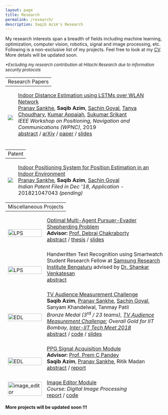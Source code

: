 ```yaml
---
layout: page
title: Research
permalink: /research/
description: Saqib Azim's Research
---
```


My research interests span a breadth of fields including machine learning, optimization, computer vision, robotics, signal and image processing, etc. Following is a non-exclusive list of my projects. Feel free to look at my [CV]({{site.url}}/assets/CV/CV_short.pdf). More details will be updated soon.
<br><span class="brHeight"></span>
<p style="font-style: italic; font-size: small;">*Excluding my research contribution at Hitachi Research due to information security protocols</p>


<script type="text/javascript">
	function toggleblock(blockId) {
	    var block = document.getElementById(blockId);
	    if (block.style.display == 'none') {
	        block.style.display = 'block' ;
	    } else {
	        block.style.display = 'none' ;
	    }
	}
</script>

<table width="100%" align="center" border="0" cellspacing="0">
<tbody>
	<tr>
		<td>
			<heading>Research Papers</heading>
		</td>
	</tr>
</tbody>
</table>

<table style="width:100%;border:0px;border-spacing:0px;border-collapse:separate;margin-right:auto;margin-left:auto;margin-bottom:15px">
<tbody>
	<tr>
		<td class="projectWallpaper">
			<div>
				<img src='{{ site.url }}/assets/images/lps.PNG'>
			</div>
		</td>
		<td class="projectBody">
			<a href="https://arxiv.org/abs/2003.13991"><papertitle>Indoor Distance Estimation using LSTMs over WLAN Network</papertitle></a>
			<br><span class="brHeight"></span>
			<div class="authorDetails">
				<a href="https://sabsathai.github.io/">Pranav Sankhe</a>, <strong>Saqib Azim</strong>, <a href="https://saching007.github.io/">Sachin Goyal</a>, <a href="https://www.linkedin.com/in/tanya-choudhary-772660133/">Tanya Choudhary</a>, <a href="https://www.ee.iitb.ac.in/~akumar/">Kumar Appaiah</a>, <a href="https://www.sc.iitb.ac.in/~srikant/dokuwiki/doku.php/home">Sukumar Srikant</a>
				<br>
				<em>IEEE Workshop on Positioning, Navigation and Communications (WPNC)</em>, 2019
				<br><span class="brHeight"></span>
				<a href="javascript:toggleblock('lps_abs')">abstract</a> / <a href="https://arxiv.org/abs/2003.13991">arXiv</a> / <a href="https://ieeexplore.ieee.org/document/8970257">paper</a> / <a href="{{site.url}}/assets/pubs/HAIC2020_slides.pdf">slides</a><br>
				<br><span class="brHeight"></span>
				<p id="lps_abs" style="font-style:italic; display:none;">The Global Navigation Satellite Systems (GNSS) like GPS suffer from accuracy degradation and are almost unavailable in indoor environments. Indoor positioning systems (IPS) based on WiFi signals have been gaining popularity. However, owing to the strong spatial and temporal variations of wireless communication channels in the indoor environment, the achieved accuracy of existing IPS is around several tens of centimeters. We present the detailed design and implementation of a self-adaptive WiFi-based indoor distance estimation system using LSTMs. The system is novel in its method of estimating with high accuracy the distance of an object by overcoming possible causes of channel variations and is self-adaptive to the changing environmental and surrounding conditions. The proposed design has been developed and physically realized over a WiFi network consisting of ESP8266 (NodeMCU) devices. The experiments were conducted in a real indoor environment while changing the surroundings in order to establish the adaptability of the system. We compare different architectures for this task based on LSTMs, CNNs, and fully connected networks (FCNs). We show that the LSTM based model performs better among all the above-mentioned architectures by achieving an accuracy of 5.85 cm with a confidence interval of 93% on the scale of (8.46 m × 6.98 m). To the best of our knowledge, the proposed method outperforms other methods reported in the literature by a significant margin</p>
			</div>
		</td>
	</tr>
</tbody>
</table>

<table width="100%" align="center" border="0" cellspacing="0">
<tbody>
	<tr>
		<td>
			<heading>Patent</heading>
		</td>
	</tr>
</tbody>
</table>

<table style="width:100%;border:0px;border-spacing:0px;border-collapse:separate;margin-right:auto;margin-left:auto;margin-bottom:15px">
<tbody>
	<tr>
	<td class="projectWallpaper">
		<div>
			<img src='{{ site.url }}/assets/images/lps.PNG'>
		</div>
		<script type="text/javascript">
			function inerf_start() {
				document.getElementById('inerf_image').style.opacity = "1";
			}
			function inerf_stop() {
				document.getElementById('inerf_image').style.opacity = "0";
			}
			inerf_stop()
		</script>
	</td>
	<td class="projectBody">
		<a href="https://arxiv.org/abs/2003.13991"><papertitle>Indoor Positioning System for Position Estimation in an Indoor Environment</papertitle></a>
		<br><span class="brHeight"></span>
		<div class="authorDetails">
			<a href="https://sabsathai.github.io/">Pranav Sankhe</a>, <strong>Saqib Azim</strong>, <a href="https://saching007.github.io/">Sachin Goyal</a><br>
			<em>Indian Patent Filed in Dec '18, Application - </em>201821047043 <em>(pending)</em>
		</div>
	</td>
	</tr>
</tbody>
</table>

<table width="100%" align="center" border="0" cellspacing="0">
<tbody>
	<tr>
		<td>
			<heading>Miscellaneous Projects</heading>
		</td>
	</tr>
</tbody>
</table>

<table style="width:100%;border:0px;border-spacing:0px;border-collapse:separate;margin-right:auto;margin-left:auto;margin-bottom:15px">
<tbody>
	<tr>
		<td class="projectWallpaper">
			<a href="{{site.url}}/assets/pubs/btp_thesis.pdf" target="_blank"><img src='{{ site.url }}/assets/images/btp_wallpaper.png' alt="LPS" width="100%"></a>
			<script type="text/javascript">
				function inerf_start() {
					document.getElementById('inerf_image').style.opacity = "1";
				}
				function inerf_stop() {
					document.getElementById('inerf_image').style.opacity = "0";
				}
				inerf_stop()
			</script>
		</td>
		<td class="projectBody">
			<a href="{{site.url}}/assets/pubs/btp_thesis.pdf"><papertitle>Optimal Multi-Agent Pursuer-Evader Shepherding Problem</papertitle></a>
			<br><span class="brHeight"></span>
			<div class="authorDetails">
				<strong>Advisor: </strong><a href="https://www.ee.iitb.ac.in/wiki/faculty/dc">Prof. Debraj Chakraborty</a>
				<br><span class="brHeight"></span>
				<a href="javascript:toggleblock('btp_thesis_abs')">abstract</a> / <a href="{{site.url}}/assets/pubs/btp_thesis.pdf">thesis</a> / <a href="{{site.url}}/assets/pubs/btp_presentation.pdf">slides</a><br>
				<br><span class="brHeight"></span>
				<p id="btp_thesis_abs" style="font-style:italic; display:none;">In this report, we proposed an interaction rule between an evader and a pursuer and our objective was to try to find an optimal feedback control for the pursuer to drive the evaders to destination. With this regard, we first formulated our problem as a constrained optimization problem and solved using global search algorithm available in global optimization toolbox of matlab. The result from these experiments were then used to predict a feedback control algorithm but unfortunately this could not be made possible. Then we shifted from predicting ourselves to let the machine learn from the data and predict the trajectory for us. We used LSTM-based model with fully connected layers and posed the problem as a regression task to produce pursuer next position given current and past trajectory information of all the agents. The experimental results from the optimization task was used as dataset for this approach. After training, the trajectories were estimated iteratively for numerous initial conditions but we could not get the desired result. This approach requires modifications in order for it to work.</p>
			</div>
		</td>
	</tr>
	<tr>
		<td class="projectWallpaper">
			<!-- <a href="{{site.url}}/assets/pubs/btp_thesis.pdf" target="_blank"> --><img src='{{ site.url }}/assets/images/handwriting_recog_wallpaper.png' alt="LPS" width="100%"><!-- </a> -->
			<script type="text/javascript">
				function inerf_start() {
					document.getElementById('inerf_image').style.opacity = "1";
				}
				function inerf_stop() {
					document.getElementById('inerf_image').style.opacity = "0";
				}
				inerf_stop()
			</script>
		</td>
		<td class="projectBody">
			<!-- <a href="{{site.url}}/assets/pubs/btp_thesis.pdf"> --><papertitle>Handwritten Text Recognition using Smartwatch</papertitle><!-- </a> -->
			<br><span class="brHeight"></span>
			<div class="authorDetails">
				Student Research Fellow at <a href="https://research.samsung.com/sri-b">Samsung Research Institute Bengaluru</a> advised by <a href="https://www.linkedin.com/in/shankar-venkatesan-7a849258/">Dr. Shankar Venkatesan</a><br>
				<span class="brHeight"></span>
				<a href="javascript:toggleblock('hand_text_recog_abs')">abstract</a><br>
				<br><span class="brHeight"></span>
				<p id="hand_text_recog_abs" style="font-style:italic; display:none;">Prototyped a handwritten text recognizer by estimating wrist movements using smartwatch IMU sensors· Employed learned frequency filters followed by adaptive thresholding to improve raw signal SNR· Learned the relationship between hand movements (IMU signals) and character pattern using an SVM classifier (detecting valid IMU signal segments), and an LSTM (for character recognition)· Trained the end-to-end system on a custom-created dataset and achieved 87% recognition accuracy</p>
			</div>
		</td>
	</tr>
	<tr>
		<td class="projectWallpaper">
			<div>
				<img src='{{ site.url }}/assets/images/barc_interiit_wallpaper.png' alt="EDL" width="100%">
			</div>
			<script type="text/javascript">
				function inerf_start() {
					document.getElementById('inerf_image').style.opacity = "1";
				}
				function inerf_stop() {
					document.getElementById('inerf_image').style.opacity = "0";
				}
				inerf_stop()
			</script>
		</td>
		<td class="projectBody">
			<a href="{{ site.url }}/assets/pubs/barc_interiit_presentation.pdf"><papertitle>TV Audience Measurement Challenge</papertitle></a>
			<br><span class="brHeight"></span>
			<div class="authorDetails">
				<strong>Saqib Azim</strong>, <a href="https://sabsathai.github.io/">Pranav Sankhe</a>, <a href="https://saching007.github.io/">Sachin Goyal</a>, Sanyam Khandelwal, Tanmay Patil<br>
				<em>Bronze Medal (3<sup>rd</sup> / 23 teams), <a href="https://saqib1707.github.io/assets/pubs/problem_statement_barc.pdf">TV Audience Measurement Challenge</a>; Overall Gold for IIT Bombay, <a href="https://www.iitb.ac.in/en/event/7th-inter-iit-tech-meet">Inter-IIT Tech Meet 2018</a></em>
				<br><span class="brHeight"></span>
				<a href="javascript:toggleblock('barc_interiit_abs')">abstract</a> / <a href="https://github.com/saqib1707/TV-Audience-Measurement">code</a> / <a href="{{ site.url }}/assets/pubs/barc_interiit_presentation.pdf">slides</a><br>
				<br><span class="brHeight"></span>
				<p id="barc_interiit_abs" style="font-style:italic; display:none;">Proposed scalable and robust solutions for <a href="https://saqib1707.github.io/assets/pubs/problem_statement_barc.pdf">various challenges</a> put forward by <a href="https://www.barcindia.co.in/">BARC India</a> such as channel identification, advertisement and content classification and recognition, age and gender recognition of viewers and providing hardware free solution in order to capture TV viewership data of the country</p>
			</div>
		</td>
	</tr>
	<tr>
		<td class="projectWallpaper">
			<div>
				<img src='{{ site.url }}/assets/images/edl_wallpaper.png' alt="EDL" width="100%">
			</div>
			<script type="text/javascript">
				function inerf_start() {
					document.getElementById('inerf_image').style.opacity = "1";
				}
				function inerf_stop() {
					document.getElementById('inerf_image').style.opacity = "0";
				}
				inerf_stop()
			</script>
		</td>
		<td class="projectBody">
			<a href="{{site.url}}/assets/pubs/edl_report.pdf"><papertitle>PPG Signal Acquisition Module</papertitle></a>
			<br><span class="brHeight"></span>
			<div class="authorDetails">
				<strong>Advisor: </strong>
				<a href="https://www.ee.iitb.ac.in/~pcpandey/">Prof. Prem C Pandey</a>
				<br>
				<strong>Saqib Azim</strong>, <a href="https://sabsathai.github.io/">Pranav Sankhe</a>, Ritik Madan
				<br><span class="brHeight"></span>
				<a href="javascript:toggleblock('edl_ppg_abs')">abstract</a> / <a href="{{site.url}}/assets/pubs/edl_report.pdf">report</a><br>
				<br><span class="brHeight"></span>
				<p id="edl_ppg_abs" style="font-style:italic; display:none;">A photoplethysmogram(PPG) is an optically obtained plethysmogram, a volumetric measurement of an organ. With each cardiac cycle the heart pumps blood to the periphery. The change in the volume caused by the blood is detected by illuminating the skin with IR light. We developed and implemented an electronic system to capture and display the PPG signal. We make infrared(IR) light incident on finger tip and measure the reflected IR light using a phototransistor which contains the PPG signal. The raw PPG signal is in the form of current output of the phototransistor, typically [0.2-0.4] mA, and we use a current to voltage converter to get the voltage signal. The raw PPG often has a large slowly varying baseline and it needs to be restored to optimally use the available ADC range. We carry out baseline restoration by controlling the bias voltage of the current injector using a microcontroller. We amplify the signal using a fixed value of gain resistor in the current to voltage converter. We also designed an auto-led intensity control to control the LED current and hence the emitted IR light in an effort to make the acquisition module adaptable to users with varying skin colours, motion artifacts etc. Finally we display the PPG signal on an android smartphone by transmitting the PPG signal over bluetooth.</p>
			</div>
		</td>
	</tr>
	<tr>
		<td class="projectWallpaper">
			<div>
				<img src='{{ site.url }}/assets/images/image_editor_wallpaper.png' alt="image_editor" width="100%">
			</div>
			<script type="text/javascript">
				function inerf_start() {
					document.getElementById('inerf_image').style.opacity = "1";
				}
				function inerf_stop() {
					document.getElementById('inerf_image').style.opacity = "0";
				}
				inerf_stop()
			</script>
		</td>
		<td class="projectBody">
			<a href="{{site.url}}/assets/pubs/image_editor_report.pdf"><papertitle>Image Editor Module</papertitle></a>
			<br><span class="brHeight"></span>
			<div class="authorDetails">
				<em>Course: Digital Image Processing</em>
				<br><span class="brHeight"></span>
				<a href="{{site.url}}/assets/pubs/image_editor_report.pdf">report</a> / <a href="https://github.com/saqib1707/Image-Editor">code</a>
			</div>
		</td>
	</tr>
</tbody>
</table>

**More projects will be updated soon !!!**